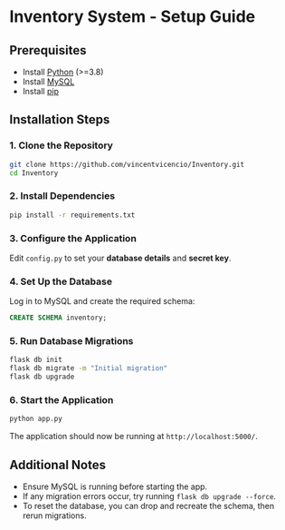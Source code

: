 # Inventory System - Setup Guide

## Prerequisites
- Install [Python](https://www.python.org/downloads/) (>=3.8)
- Install [MySQL](https://dev.mysql.com/downloads/)
- Install [pip](https://pip.pypa.io/en/stable/installation/)

## Installation Steps

### 1. Clone the Repository
```sh
git clone https://github.com/vincentvicencio/Inventory.git
cd Inventory
```

### 2. Install Dependencies
```sh
pip install -r requirements.txt
```

### 3. Configure the Application
Edit `config.py` to set your **database details** and **secret key**.

### 4. Set Up the Database
Log in to MySQL and create the required schema:
```sql
CREATE SCHEMA inventory;
```

### 5. Run Database Migrations
```sh
flask db init
flask db migrate -m "Initial migration"
flask db upgrade
```

### 6. Start the Application
```sh
python app.py
```

The application should now be running at `http://localhost:5000/`.

## Additional Notes
- Ensure MySQL is running before starting the app.
- If any migration errors occur, try running `flask db upgrade --force`.
- To reset the database, you can drop and recreate the schema, then rerun migrations.

